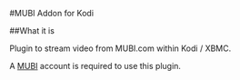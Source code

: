 #MUBI Addon for Kodi

##What it is

Plugin to stream video from MUBI.com within Kodi / XBMC.

A [MUBI](https://www.mubi.com) account is required to use this plugin.


